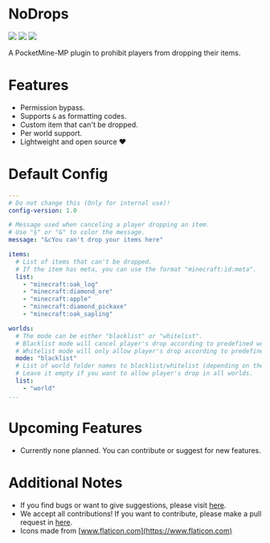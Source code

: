 # NoDrops

[![](https://img.shields.io/discord/830063409000087612?color=7389D8&label=discord)](https://discord.com/invite/EggNF9hvGv)
[![](https://poggit.pmmp.io/shield.state/NoDrops)](https://poggit.pmmp.io/p/NoDrops)
[![](https://poggit.pmmp.io/shield.dl.total/NoDrops)](https://poggit.pmmp.io/p/NoDrops)

A PocketMine-MP plugin to prohibit players from dropping their items.

# Features

- Permission bypass.
- Supports `&` as formatting codes.
- Custom item that can't be dropped.
- Per world support.
- Lightweight and open source ❤️

# Default Config
```yaml
---
# Do not change this (Only for internal use)!
config-version: 1.0

# Message used when canceling a player dropping an item.
# Use "§" or "&" to color the message.
message: "&cYou can't drop your items here"

items:
  # List of items that can't be dropped.
  # If the item has meta, you can use the format "minecraft:id:meta".
  list:
    - "minecraft:oak_log"
    - "minecraft:diamond_ore"
    - "minecraft:apple"
    - "minecraft:diamond_pickaxe"
    - "minecraft:oak_sapling"

worlds:
  # The mode can be either "blacklist" or "whitelist".
  # Blacklist mode will cancel player's drop according to predefined world folder names and will not cancel player's drop in all worlds.
  # Whitelist mode will only allow player's drop according to predefined world folder names and will cancel player's drop in all worlds.
  mode: "blacklist"
  # List of world folder names to blacklist/whitelist (depending on the mode set above).
  # Leave it empty if you want to allow player's drop in all worlds.
  list:
    - "world"
...

```

# Upcoming Features

- Currently none planned. You can contribute or suggest for new features.

# Additional Notes

- If you find bugs or want to give suggestions, please visit [here](https://github.com/AIPTU/NoDrops/issues).
- We accept all contributions! If you want to contribute, please make a pull request in [here](https://github.com/AIPTU/NoDrops/pulls).
- Icons made from [www.flaticon.com](https://www.flaticon.com)
